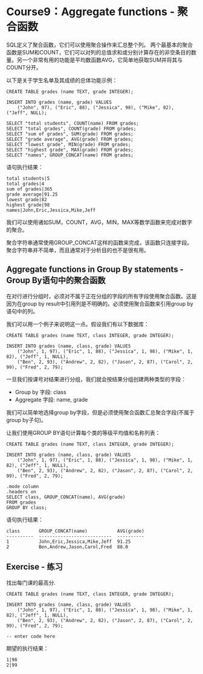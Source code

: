 # **Course9：Aggregate functions - 聚合函数**
SQL定义了聚合函数，它们可以使用聚合操作来汇总整个列。 两个最基本的聚合函数是SUM和COUNT，它们可以对列的总值求和或分别计算存在的非空条目的数量。另一个非常有用的功能是平均数函数AVG，它简单地获取SUM并将其与COUNT分开。

以下是关于学生名单及其成绩的总体功能示例：
```
CREATE TABLE grades (name TEXT, grade INTEGER);

INSERT INTO grades (name, grade) VALUES
    ("John", 97), ("Eric", 88), ("Jessica", 98), ("Mike", 82), ("Jeff", NULL);

SELECT "total students", COUNT(name) FROM grades;
SELECT "total grades", COUNT(grade) FROM grades;
SELECT "sum of grades", SUM(grade) FROM grades;
SELECT "grade average", AVG(grade) FROM grades;
SELECT "lowest grade", MIN(grade) FROM grades;
SELECT "highest grade", MAX(grade) FROM grades;
SELECT "names", GROUP_CONCAT(name) FROM grades;
```

语句执行结果：

```
total students|5
total grades|4
sum of grades|365
grade average|91.25
lowest grade|82
highest grade|98
names|John,Eric,Jessica,Mike,Jeff
```

我们可以使用诸如SUM，COUNT，AVG，MIN，MAX等数学函数来完成对数字的聚合。

聚合字符串通常使用GROUP_CONCAT这样的函数来完成，该函数只连接字段。聚合字符串并不简单，而且通常对于分析目的也不是很有用。


## Aggregate functions in Group By statements - Group By语句中的聚合函数
在对行进行分组时，必须对不属于正在分组的字段的所有字段使用聚合函数。这是因为在group by result中引用列是不明确的。必须使用聚合函数来引用group by语句中的列。

我们可以用一个例子来说明这一点。假设我们有以下数据库：
```
CREATE TABLE grades (name TEXT, class INTEGER, grade INTEGER);

INSERT INTO grades (name, class, grade) VALUES
    ("John", 1, 97), ("Eric", 1, 88), ("Jessica", 1, 98), ("Mike", 1, 82), ("Jeff", 1, NULL),
    ("Ben", 2, 93), ("Andrew", 2, 82), ("Jason", 2, 87), ("Carol", 2, 99), ("Fred", 2, 79);
```

一旦我们按课号对结果进行分组，我们就会按结果分组创建两种类型的字段：
* Group by 字段: class
* Aggregate 字段: name, grade

我们可以简单地选择group by字段，但是必须使用聚合函数汇总聚合字段(不属于group by子句)。

让我们使用GROUP BY语句计算每个类的等级平均值和名称列表：
```
CREATE TABLE grades (name TEXT, class INTEGER, grade INTEGER);

INSERT INTO grades (name, class, grade) VALUES
    ("John", 1, 97), ("Eric", 1, 88), ("Jessica", 1, 98), ("Mike", 1, 82), ("Jeff", 1, NULL),
    ("Ben", 2, 93), ("Andrew", 2, 82), ("Jason", 2, 87), ("Carol", 2, 99), ("Fred", 2, 79);

.mode column
.headers on
SELECT class, GROUP_CONCAT(name), AVG(grade)
FROM grades
GROUP BY class;
```

语句执行结果：

```
class       GROUP_CONCAT(name)           AVG(grade)
----------  ---------------------------  ----------
1           John,Eric,Jessica,Mike,Jeff  91.25     
2           Ben,Andrew,Jason,Carol,Fred  88.0      
```

## Exercise - 练习
找出每门课的最高分.

```
CREATE TABLE grades (name TEXT, class INTEGER, grade INTEGER);

INSERT INTO grades (name, class, grade) VALUES
    ("John", 1, 97), ("Eric", 1, 88), ("Jessica", 1, 98), ("Mike", 1, 82), ("Jeff", 1, NULL),
    ("Ben", 2, 93), ("Andrew", 2, 82), ("Jason", 2, 87), ("Carol", 2, 99), ("Fred", 2, 79);

-- enter code here
```

期望的执行结果：
```
1|98
2|99
```
